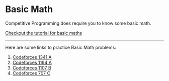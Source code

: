 # Basic Math

Competitive Programming does require you to know some basic math.

[Checkout the tutorial for basic maths](https://www.topcoder.com/thrive/articles/Mathematics%20for%20Topcoders)

---

Here are some links to practice Basic Math problems:

1. [Codeforces 1341 A](https://codeforces.com/problemset/problem/1341/A)
2. [Codeforces 1194 A](https://codeforces.com/problemset/problem/1194/A)
3. [Codeforces 1107 B](https://codeforces.com/problemset/problem/1107/B)
4. [Codeforces 707 C](https://codeforces.com/problemset/problem/707/C)
